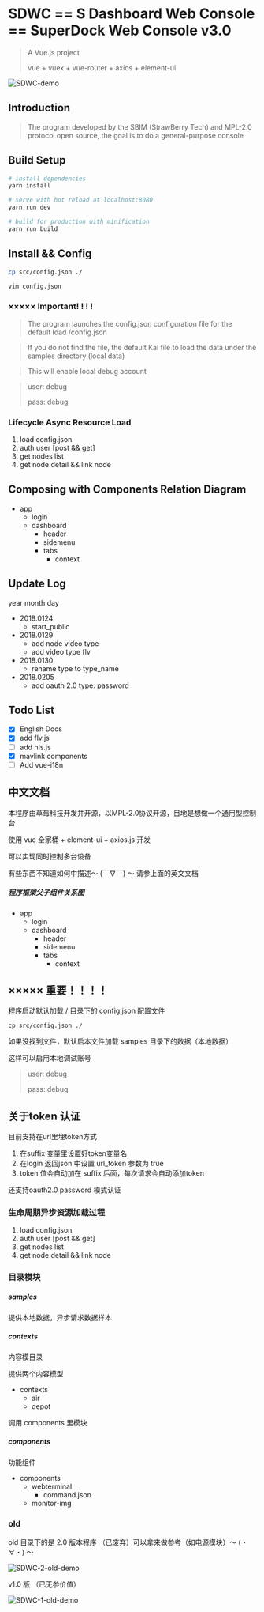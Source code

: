 SDWC == S Dashboard Web Console == SuperDock Web Console v3.0
=====

> A Vue.js project
>
> vue + vuex + vue-router + axios + element-ui


![SDWC-demo](doc/SDWC-v3.gif)

## Introduction
>The program developed by the SBIM (StrawBerry Tech) and MPL-2.0 protocol open source, the goal is to do a general-purpose console

## Build Setup

``` bash
# install dependencies
yarn install

# serve with hot reload at localhost:8080
yarn run dev

# build for production with minification
yarn run build
```

## Install && Config

```bash
cp src/config.json ./

vim config.json

```


### ××××× Important! ! ! !

>The program launches the config.json configuration file for the default load /config.json

>If you do not find the file, the default Kai file to load the data under the samples directory (local data)

>This will enable local debug account

>user: debug
>
>pass: debug


### Lifecycle Async Resource Load
1. load config.json
2. auth user [post && get]
3. get nodes list
4. get node detail && link node

## Composing with Components Relation Diagram
* app
  - login
  - dashboard
    - header
    - sidemenu
    - tabs
      - context

## Update Log

year month day

- 2018.0124
  - start_public
- 2018.0129
  - add node video type
  - add video type flv
- 2018.0130
  - rename type to type_name
- 2018.0205
  - add oauth 2.0 type: password

## Todo List
- [x] English Docs
- [x] add flv.js
- [ ] add hls.js
- [x] mavlink components
- [ ] Add vue-i18n

## 中文文档

本程序由草莓科技开发并开源，以MPL-2.0协议开源，目地是想做一个通用型控制台

使用 vue 全家桶 + element-ui + axios.js 开发

可以实现同时控制多台设备

有些东西不知道如何中描述～ (￣∇￣) ～ 请参上面的英文文档

##### 程序框架父子组件关系图

* app
  - login
  - dashboard
    - header
    - sidemenu
    - tabs
      - context

## ××××× 重要！！！！

程序启动默认加载 / 目录下的 config.json 配置文件

```
cp src/config.json ./

```

如果没找到文件，默认启本文件加载 samples 目录下的数据（本地数据）

这样可以启用本地调试账号

>user: debug
>
>pass: debug

## 关于token 认证
目前支持在url里埋token方式

1. 在suffix 变量里设置好token变量名
2. 在login 返回json 中设置 url_token 参数为 true
3. token 值会自动加在 suffix 后面，每次请求会自动添加token

还支持oauth2.0 password 模式认证


### 生命周期异步资源加载过程
1. load config.json
2. auth user [post && get]
3. get nodes list
4. get node detail && link node

### 目录模块

##### samples
提供本地数据，异步请求数据样本

##### contexts
内容模目录

提供两个内容模型
- contexts
  - air
  - depot

调用 components 里模块

##### components
功能组件
- components
  - webterminal
    - command.json
  - monitor-img

### old
old 目录下的是 2.0 版本程序 （已废弃）可以拿来做参考（如电源模块）～ (・∀・) ～

![SDWC-2-old-demo](doc/SDWC-v2.gif)

v1.0 版 （已无参价值）

![SDWC-1-old-demo](doc/SDWC-v1.jpg)
